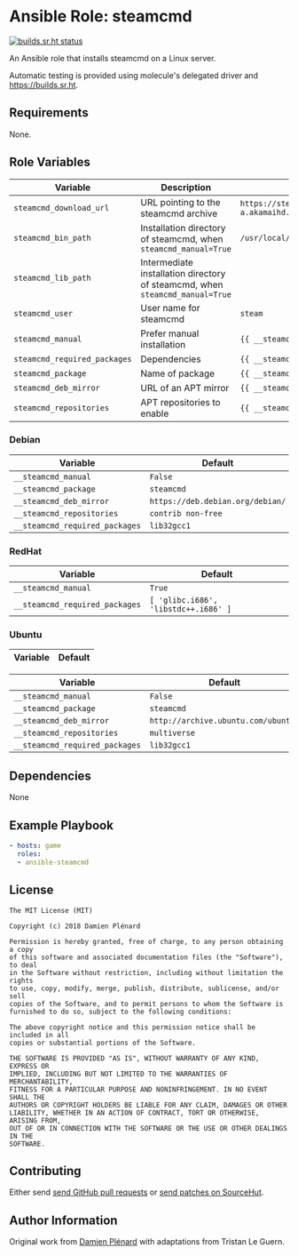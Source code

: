 # Ansible Role: steamcmd

[![builds.sr.ht status](https://builds.sr.ht/~tleguern/ansible-steamcmd.svg)](https://builds.sr.ht/~tleguern/ansible-steamcmd?)

An Ansible role that installs steamcmd on a Linux server.

Automatic testing is provided using molecule's delegated driver and <https://builds.sr.ht>.

## Requirements

None.

## Role Variables

| Variable | Description | Default |
|----------|-------------|---------|
| `steamcmd_download_url` | URL pointing to the steamcmd archive | `https://steamcdn-a.akamaihd.net/client/installer/steamcmd_linux.tar.gz` |
| `steamcmd_bin_path` | Installation directory of steamcmd, when `steamcmd_manual=True` | `/usr/local/games` |
| `steamcmd_lib_path` | Intermediate installation directory of steamcmd, when `steamcmd_manual=True` |
| `steamcmd_user` | User name for steamcmd | `steam` |
| `steamcmd_manual` | Prefer manual installation | `{{ __steamcmd_manual }}` |
| `steamcmd_required_packages` | Dependencies | `{{ __steamcmd_required_packages }}` |
| `steamcmd_package` | Name of package | `{{ __steamcmd_package }}` |
| `steamcmd_deb_mirror` | URL of an APT mirror | `{{ __steamcmd_deb_mirror }}` |
| `steamcmd_repositories` | APT repositories to enable | `{{ __steamcmd_repositories }}`

### Debian

| Variable | Default |
|----------|---------|
| `__steamcmd_manual` | `False` |
| `__steamcmd_package` | `steamcmd` |
| `__steamcmd_deb_mirror` | `https://deb.debian.org/debian/` |
| `__steamcmd_repositories` | `contrib non-free` |
| `__steamcmd_required_packages` | `lib32gcc1` |

### RedHat

| Variable | Default |
|----------|---------|
| `__steamcmd_manual` | `True` |
| `__steamcmd_required_packages` | `[ 'glibc.i686', 'libstdc++.i686' ]` |

### Ubuntu

| Variable | Default |
|----------|---------|

| Variable | Default |
|----------|---------|
| `__steamcmd_manual` | `False` |
| `__steamcmd_package` | `steamcmd` |
| `__steamcmd_deb_mirror` | `http://archive.ubuntu.com/ubuntu/` |
| `__steamcmd_repositories` | `multiverse` |
| `__steamcmd_required_packages` | `lib32gcc1` |

## Dependencies

None

## Example Playbook

```yaml
- hosts: game
  roles:
  - ansible-steamcmd
```

## License

```
The MIT License (MIT)

Copyright (c) 2018 Damien Plénard

Permission is hereby granted, free of charge, to any person obtaining a copy
of this software and associated documentation files (the "Software"), to deal
in the Software without restriction, including without limitation the rights
to use, copy, modify, merge, publish, distribute, sublicense, and/or sell
copies of the Software, and to permit persons to whom the Software is
furnished to do so, subject to the following conditions:

The above copyright notice and this permission notice shall be included in all
copies or substantial portions of the Software.

THE SOFTWARE IS PROVIDED "AS IS", WITHOUT WARRANTY OF ANY KIND, EXPRESS OR
IMPLIED, INCLUDING BUT NOT LIMITED TO THE WARRANTIES OF MERCHANTABILITY,
FITNESS FOR A PARTICULAR PURPOSE AND NONINFRINGEMENT. IN NO EVENT SHALL THE
AUTHORS OR COPYRIGHT HOLDERS BE LIABLE FOR ANY CLAIM, DAMAGES OR OTHER
LIABILITY, WHETHER IN AN ACTION OF CONTRACT, TORT OR OTHERWISE, ARISING FROM,
OUT OF OR IN CONNECTION WITH THE SOFTWARE OR THE USE OR OTHER DEALINGS IN THE
SOFTWARE.
```

## Contributing

Either send [send GitHub pull requests](https://github.com/Aversiste/ansible-steamcmd) or [send patches on SourceHut](https://lists.sr.ht/~tleguern/misc).

## Author Information

Original work from [Damien Plénard](https://gitlab.com/dam0un/ansible-steamcmd) with adaptations from Tristan Le Guern.
